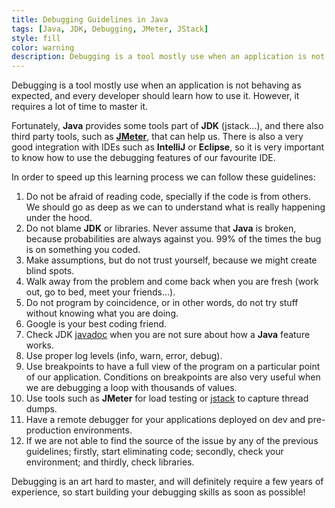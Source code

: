 ```yaml
---
title: Debugging Guidelines in Java
tags: [Java, JDK, Debugging, JMeter, JStack]
style: fill
color: warning
description: Debugging is a tool mostly use when an application is not behaving as expected, and every developer should learn how to use it. However, it requires a lot of time to master it.
---
```


Debugging is a tool mostly use when an application is not behaving as expected, and every developer should learn how to use it. However, it requires a lot of time to master it.

Fortunately, **Java** provides some tools part of **JDK** (jstack...), and there also third party tools, such as [**JMeter**](https://jmeter.apache.org/), that can help us. There is also a very good integration with IDEs such as **IntelliJ** or **Eclipse**, so it is very important to know how to use the debugging features of our favourite IDE.

In order to speed up this learning process we can follow these guidelines:

1. Do not be afraid of reading code, specially if the code is from others. We should go as deep as we can to understand what is really happening under the hood.
2. Do not blame **JDK** or libraries. Never assume that **Java** is broken, because probabilities are always against you. 99% of the times the bug is on something you coded.
3. Make assumptions, but do not trust yourself, because we might create blind spots.
4. Walk away from the problem and come back when you are fresh (work out, go to bed, meet your friends…).
5. Do not program by coincidence, or in other words, do not try stuff without knowing what you are doing.
6. Google is your best coding friend.
7. Check JDK [javadoc](https://docs.oracle.com/javase/8/docs/technotes/tools/windows/javadoc.html) when you are not sure about how a **Java** feature works.
8. Use proper log levels (info, warn, error, debug).
9. Use breakpoints to have a full view of the program on a particular point of our application. Conditions on breakpoints are also very useful when we are debugging a loop with thousands of values.
10. Use tools such as **JMeter** for load testing or [jstack](https://docs.oracle.com/javase/7/docs/technotes/tools/share/jstack.html) to capture thread dumps.
11. Have a remote debugger for your applications deployed on dev and pre-production environments.
12. If we are not able to find the source of the issue by any of the previous guidelines; firstly, start eliminating code; secondly, check your environment; and thirdly, check libraries.

Debugging is an art hard to master, and will definitely require a few years of experience, so start building your debugging skills as soon as possible!